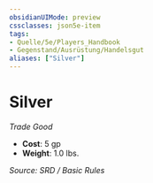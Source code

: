 ```yaml
---
obsidianUIMode: preview
cssclasses: json5e-item
tags:
- Quelle/5e/Players_Handbook
- Gegenstand/Ausrüstung/Handelsgut
aliases: ["Silver"]
---
```

# Silver
*Trade Good*  

- **Cost**: 5 gp
- **Weight**: 1.0 lbs.

*Source: SRD / Basic Rules*